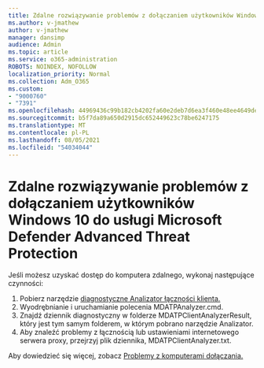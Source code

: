 ```yaml
---
title: Zdalne rozwiązywanie problemów z dołączaniem użytkowników Windows 10 do usługi Microsoft Defender Advanced Threat Protection
ms.author: v-jmathew
author: v-jmathew
manager: dansimp
audience: Admin
ms.topic: article
ms.service: o365-administration
ROBOTS: NOINDEX, NOFOLLOW
localization_priority: Normal
ms.collection: Adm_O365
ms.custom:
- "9000760"
- "7391"
ms.openlocfilehash: 44969436c99b182cb4202fa60e2deb7d6ea3f460e48ee4649de1cfb646970f34
ms.sourcegitcommit: b5f7da89a650d2915dc652449623c78be6247175
ms.translationtype: MT
ms.contentlocale: pl-PL
ms.lasthandoff: 08/05/2021
ms.locfileid: "54034044"
---
```

# <a name="remotely-fix-problems-with-onboarding-windows-10-devices-to-microsoft-defender-advanced-threat-protection"></a>Zdalne rozwiązywanie problemów z dołączaniem użytkowników Windows 10 do usługi Microsoft Defender Advanced Threat Protection

Jeśli możesz uzyskać dostęp do komputera zdalnego, wykonaj następujące czynności:

1. Pobierz narzędzie [diagnostyczne Analizator łączności klienta.](https://go.microsoft.com/fwlink/?linkid=2143466)
2. Wyodrębnianie i uruchamianie polecenia MDATPAnalyzer.cmd.
3. Znajdź dziennik diagnostyczny w folderze MDATPClientAnalyzerResult, który jest tym samym folderem, w którym pobrano narzędzie Analizator.
4. Aby znaleźć problemy z łącznością lub ustawieniami internetowego serwera proxy, przejrzyj plik dziennika, MDATPClientAnalyzer.txt.

Aby dowiedzieć się więcej, zobacz [Problemy z komputerami dołączania.](https://go.microsoft.com/fwlink/?linkid=2143634)
